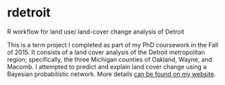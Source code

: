 # rdetroit
R workflow for land use/ land-cover change analysis of Detroit

This is a term project I completed as part of my PhD coursework in the Fall of 2015.
It consists of a land cover analysis of the Detroit metropolitan region; specifically, the three Michigan counties of Oakland, Wayne, and Macomb.
I attempted to predict and explain land cover change using a Bayesian probabilistic network.
More details [can be found on my website](http://karthur.org/2014/bayesian-networks-for-land-cover.html).
